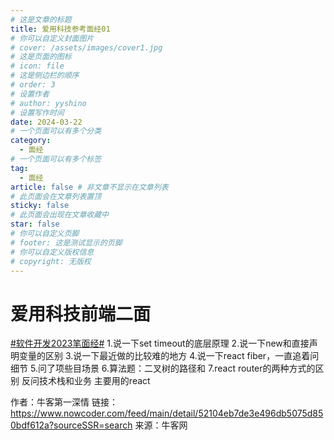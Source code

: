 ```yaml
---
# 这是文章的标题
title: 爱用科技参考面经01
# 你可以自定义封面图片
# cover: /assets/images/cover1.jpg
# 这是页面的图标
# icon: file
# 这是侧边栏的顺序
# order: 3
# 设置作者
# author: yyshino
# 设置写作时间
date: 2024-03-22
# 一个页面可以有多个分类
category:
  - 面经
# 一个页面可以有多个标签
tag:
  - 面经
article: false # 非文章不显示在文章列表
# 此页面会在文章列表置顶
sticky: false
# 此页面会出现在文章收藏中
star: false
# 你可以自定义页脚
# footer: 这是测试显示的页脚
# 你可以自定义版权信息
# copyright: 无版权
---
```




# 爱用科技前端二面

[#软件开发2023笔面经#]()
1.说一下set timeout的底层原理
2.说一下new和直接声明变量的区别
3.说一下最近做的比较难的地方
4.说一下react fiber，一直追着问细节
5.问了项些目场景
6.算法题：二叉树的路径和
7.react router的两种方式的区别
反问技术栈和业务 主要用的react

作者：牛客第一深情
链接：https://www.nowcoder.com/feed/main/detail/52104eb7de3e496db5075d850bdf612a?sourceSSR=search
来源：牛客网